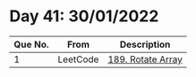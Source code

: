# Day 41: 30/01/2022

| Que No. | From | Description |
| --- | --- | --- |
| 1 | LeetCode | [189. Rotate Array](https://leetcode.com/problems/rotate-array/) |
